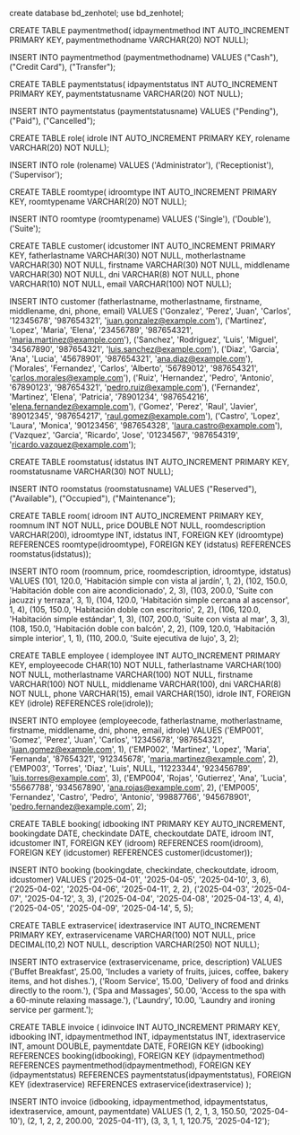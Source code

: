 create database bd_zenhotel;
use bd_zenhotel;

CREATE TABLE paymentmethod(
	idpaymentmethod INT AUTO_INCREMENT PRIMARY KEY,
	paymentmethodname VARCHAR(20) NOT NULL);

INSERT INTO paymentmethod (paymentmethodname) VALUES
("Cash"),
("Credit Card"),
("Transfer");

CREATE TABLE paymentstatus(
	idpaymentstatus INT AUTO_INCREMENT PRIMARY KEY,
	paymentstatusname VARCHAR(20) NOT NULL);

INSERT INTO paymentstatus (paymentstatusname) VALUES
("Pending"),
("Paid"),
("Cancelled");

CREATE TABLE role(
	idrole INT AUTO_INCREMENT PRIMARY KEY,
	rolename VARCHAR(20) NOT NULL);

INSERT INTO role (rolename) VALUES
('Administrator'),
('Receptionist'),
('Supervisor');

CREATE TABLE roomtype(
	idroomtype INT AUTO_INCREMENT PRIMARY KEY,
	roomtypename VARCHAR(20) NOT NULL);

INSERT INTO roomtype (roomtypename) VALUES
('Single'),
('Double'),
('Suite');

CREATE TABLE customer(
	idcustomer INT AUTO_INCREMENT PRIMARY KEY,
	fatherlastname VARCHAR(30) NOT NULL,
    motherlastname VARCHAR(30) NOT NULL,
    firstname VARCHAR(30) NOT NULL,
    middlename VARCHAR(30) NOT NULL,
    dni VARCHAR(8) NOT NULL,
    phone VARCHAR(10) NOT NULL,
    email VARCHAR(100) NOT NULL);

INSERT INTO customer (fatherlastname, motherlastname, firstname, middlename, dni, phone, email) VALUES
('Gonzalez', 'Perez', 'Juan', 'Carlos', '12345678', '987654321', 'juan.gonzalez@example.com'),
('Martinez', 'Lopez', 'Maria', 'Elena', '23456789', '987654321', 'maria.martinez@example.com'),
('Sanchez', 'Rodriguez', 'Luis', 'Miguel', '34567890', '987654321', 'luis.sanchez@example.com'),
('Diaz', 'Garcia', 'Ana', 'Lucia', '45678901', '987654321', 'ana.diaz@example.com'),
('Morales', 'Fernandez', 'Carlos', 'Alberto', '56789012', '987654321', 'carlos.morales@example.com'),
('Ruiz', 'Hernandez', 'Pedro', 'Antonio', '67890123', '987654321', 'pedro.ruiz@example.com'),
('Fernandez', 'Martinez', 'Elena', 'Patricia', '78901234', '987654216', 'elena.fernandez@example.com'),
('Gomez', 'Perez', 'Raul', 'Javier', '89012345', '987654217', 'raul.gomez@example.com'),
('Castro', 'Lopez', 'Laura', 'Monica', '90123456', '987654328', 'laura.castro@example.com'),
('Vazquez', 'Garcia', 'Ricardo', 'Jose', '01234567', '987654319', 'ricardo.vazquez@example.com');

CREATE TABLE roomstatus(
idstatus INT AUTO_INCREMENT PRIMARY KEY, 
roomstatusname VARCHAR(30) NOT NULL);

INSERT INTO roomstatus (roomstatusname) VALUES
("Reserved"),
("Available"),
("Occupied"),
("Maintenance");

CREATE TABLE room(
	idroom INT AUTO_INCREMENT PRIMARY KEY,
    roomnum INT NOT NULL,
    price DOUBLE NOT NULL,
    roomdescription VARCHAR(200),
    idroomtype INT,
    idstatus INT,
    FOREIGN KEY (idroomtype) REFERENCES roomtype(idroomtype),
    FOREIGN KEY (idstatus) REFERENCES roomstatus(idstatus));
    
INSERT INTO room (roomnum, price, roomdescription, idroomtype, idstatus) VALUES
(101, 120.0, 'Habitación simple con vista al jardín', 1, 2),
(102, 150.0, 'Habitación doble con aire acondicionado', 2, 3),
(103, 200.0, 'Suite con jacuzzi y terraza', 3, 1),
(104, 120.0, 'Habitación simple cercana al ascensor', 1, 4),
(105, 150.0, 'Habitación doble con escritorio', 2, 2),
(106, 120.0, 'Habitación simple estándar', 1, 3),
(107, 200.0, 'Suite con vista al mar', 3, 3),
(108, 150.0, 'Habitación doble con balcón', 2, 2),
(109, 120.0, 'Habitación simple interior', 1, 1),
(110, 200.0, 'Suite ejecutiva de lujo', 3, 2);

CREATE TABLE employee (
    idemployee INT AUTO_INCREMENT PRIMARY KEY,
    employeecode CHAR(10) NOT NULL,
    fatherlastname VARCHAR(100) NOT NULL,
    motherlastname VARCHAR(100) NOT NULL,
    firstname VARCHAR(100) NOT NULL,
    middlename VARCHAR(100),
    dni VARCHAR(8) NOT NULL,
    phone VARCHAR(15),
    email VARCHAR(150),
    idrole INT,
	FOREIGN KEY (idrole) REFERENCES role(idrole));

INSERT INTO employee (employeecode, fatherlastname, motherlastname, firstname, middlename, dni, phone, email, idrole) VALUES
('EMP001', 'Gomez', 'Perez', 'Juan', 'Carlos', '12345678', '987654321', 'juan.gomez@example.com', 1),
('EMP002', 'Martinez', 'Lopez', 'Maria', 'Fernanda', '87654321', '912345678', 'maria.martinez@example.com', 2),
('EMP003', 'Torres', 'Diaz', 'Luis', NULL, '11223344', '923456789', 'luis.torres@example.com', 3),
('EMP004', 'Rojas', 'Gutierrez', 'Ana', 'Lucia', '55667788', '934567890', 'ana.rojas@example.com', 2),
('EMP005', 'Fernandez', 'Castro', 'Pedro', 'Antonio', '99887766', '945678901', 'pedro.fernandez@example.com', 2);

CREATE TABLE booking(
	idbooking INT PRIMARY KEY AUTO_INCREMENT,
    bookingdate DATE,
    checkindate DATE,
    checkoutdate DATE,
    idroom INT,
    idcustomer INT,
    FOREIGN KEY (idroom) REFERENCES room(idroom),
    FOREIGN KEY (idcustomer) REFERENCES customer(idcustomer));

INSERT INTO booking (bookingdate, checkindate, checkoutdate, idroom, idcustomer)
VALUES
('2025-04-01', '2025-04-05', '2025-04-10', 3, 6),
('2025-04-02', '2025-04-06', '2025-04-11', 2, 2),
('2025-04-03', '2025-04-07', '2025-04-12', 3, 3),
('2025-04-04', '2025-04-08', '2025-04-13', 4, 4),
('2025-04-05', '2025-04-09', '2025-04-14', 5, 5);

CREATE TABLE extraservice(
    idextraservice INT AUTO_INCREMENT PRIMARY KEY,
    extraservicename VARCHAR(100) NOT NULL,
    price DECIMAL(10,2) NOT NULL,
    description VARCHAR(250) NOT NULL);

INSERT INTO extraservice (extraservicename, price, description) VALUES
('Buffet Breakfast', 25.00, 'Includes a variety of fruits, juices, coffee, bakery items, and hot dishes.'),
('Room Service', 15.00, 'Delivery of food and drinks directly to the room.'),
('Spa and Massages', 50.00, 'Access to the spa with a 60-minute relaxing massage.'),
('Laundry', 10.00, 'Laundry and ironing service per garment.');

CREATE TABLE invoice (
    idinvoice INT AUTO_INCREMENT PRIMARY KEY,
    idbooking INT,
    idpaymentmethod INT,
    idpaymentstatus INT,
    idextraservice INT,
    amount DOUBLE,
    paymentdate DATE,
    FOREIGN KEY (idbooking) REFERENCES booking(idbooking),
    FOREIGN KEY (idpaymentmethod) REFERENCES paymentmethod(idpaymentmethod),
    FOREIGN KEY (idpaymentstatus) REFERENCES paymentstatus(idpaymentstatus),
    FOREIGN KEY (idextraservice) REFERENCES extraservice(idextraservice)
);

INSERT INTO invoice (idbooking, idpaymentmethod, idpaymentstatus, idextraservice, amount, paymentdate)
VALUES 
(1, 2, 1, 3, 150.50, '2025-04-10'),
(2, 1, 2, 2, 200.00, '2025-04-11'),
(3, 3, 1, 1, 120.75, '2025-04-12');
